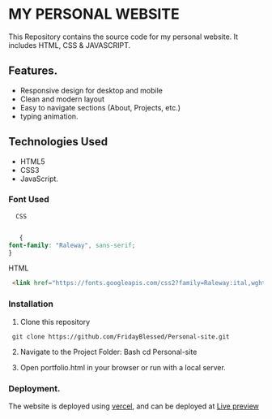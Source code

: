 
# MY PERSONAL WEBSITE

This Repository contains the source code for my personal website. It includes HTML, CSS & JAVASCRIPT.

## Features.

 - Responsive design for desktop and mobile
  - Clean and modern layout
  - Easy to navigate sections (About, Projects, etc.)
  - typing animation.

  ## Technologies Used
  - HTML5
  - CSS3
  - JavaScript.

  ### Font Used
      CSS
  ```Css

     {
 font-family: "Raleway", sans-serif;
}
```
HTML
``` HTML
 <link href="https://fonts.googleapis.com/css2?family=Raleway:ital,wght@0,100..900;1,100..900&display=swap" rel="stylesheet"> 
``` 
  ### Installation
  1. Clone this repository

  `` git clone https://github.com/FridayBlessed/Personal-site.git``

  2. Navigate to the Project Folder:
   Bash
      cd Personal-site
      
      

   3. Open portfolio.html in your browser or run with a local server.

   ### Deployment.

   The website is deployed using [vercel](vercel.com), and can be deployed at [Live preview](https://personal-site-ten-flax-25.vercel.app/)
  
